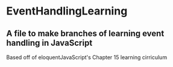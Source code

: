 # EventHandlingLearning

## A file to make branches of learning event handling in JavaScript

Based off of eloquentJavaScript's Chapter 15 learning cirriculum